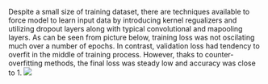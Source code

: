 Despite a small size of training dataset, there are techniques available to force model to learn input data by introducing kernel regualizers and utilizing dropout layers along with typical convolutional and mapooling layers.
As can be seen from picture below, training loss was not oscilating much over a number of epochs. In contrast, validation loss had tendency to overfit in the middle of training process.
However, thaks to counter-overfitting methods, the final loss was steady low and accuracy was close to 1.
<img src="Training graph"> </img>
